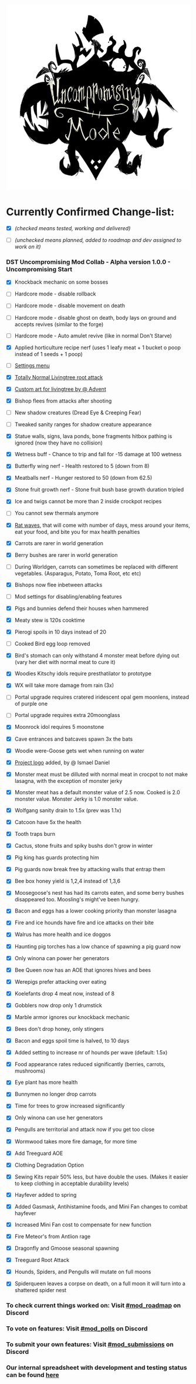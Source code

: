 ![Uncompromising Logo](images/logo.png)

# Currently Confirmed Change-list:

* [x] *(checked means tested, working and delivered)*

* [ ] *(unchecked means planned, added to roadmap and dev assigned to work on it)*

### DST Uncompromising Mod Collab - Alpha version 1.0.0 - Uncompromising Start

* [x]  Knockback mechanic on some bosses

* [ ]  Hardcore mode - disable rollback

* [ ]  Hardcore mode - disable movement on death

* [ ]  Hardcore mode - disable ghost on death, body lays on ground and accepts revives (similar to the forge)

* [ ]  Hardcore mode - Auto amulet revive (like in normal Don't Starve)

* [x]  Applied horticulture recipe nerf (uses 1 leafy meat + 1 bucket o poop instead of 1 seeds + 1 poop)

* [ ]  [Settings menu](https://i.imgur.com/N3rLMpH.png)

* [x]  [Totally Normal Livingtree root attack](https://imgur.com/8gC0cdv.gif)

* [x]  [Custom art for livingtree by @ Advent](https://cdn.discordapp.com/attachments/626788873942335517/628233540169105408/up.gif)

* [x]  Bishop flees from attacks after shooting

* [ ]  New shadow creatures (Dread Eye & Creeping Fear)

* [ ]  Tweaked sanity ranges for shadow creature appearance

* [x]  Statue walls, signs, lava ponds, bone fragments hitbox pathing is ignored (now they have no collision)

* [x]  Wetness buff - Chance to trip and fall for -15 damage at 100 wetness

* [x]  Butterfly wing nerf - Health restored to 5 (down from 8)

* [x]  Meatballs nerf - Hunger restored to 50 (down from 62.5)

* [x]  Stone fruit growth nerf - Stone fruit bush base growth duration tripled
 
* [x]  Ice and twigs cannot be more than 2 inside crockpot recipes

* [ ]  You cannot sew thermals anymore
 
* [x]  [Rat waves](https://cdn.discordapp.com/attachments/623666104937480192/629152866426290197/damnrat.gif), that will come with number of days, mess around your items, eat your food, and bite you for max health penalties 
 
* [x]  Carrots are rarer in world generation

* [x]  Berry bushes are rarer in world generation
 
* [ ]  During Worldgen, carrots can sometimes be replaced with different vegetables. (Asparagus, Potato, Toma Root, etc etc) 

* [x]  Bishops now flee inbetween attacks

* [ ]  Mod settings for disabling/enabling features

* [x]  Pigs and bunnies defend their houses when hammered

* [x]  Meaty stew is 120s cooktime

* [x]  Pierogi spoils in 10 days instead of 20

* [ ]  Cooked Bird egg loop removed

* [x]  Bird's stomach can only withstand 4 monster meat before dying out (vary her diet with normal meat to cure it)

* [x]  Woodies Kitschy idols require presthatilator to prototype

* [x]  WX will take more damage from rain (3x)

* [ ]  Portal upgrade requires cratered iridescent opal gem moonlens, instead of purple one

* [ ]  Portal upgrade requires extra 20moonglass

* [x]  Moonrock idol requires 5 moonstone

* [x]  Cave entrances and batcaves spawn 3x the bats
 
* [x]  Woodie were-Goose gets wet when running on water

* [x]  [Project logo](images/logo.png) added, by @ Ismael Daniel

* [x]  Monster meat must be dilluted with normal meat in crocpot to not make lasagna, with the exception of monster jerky

* [x]  Monster meat has a default monster value of 2.5 now. Cooked is 2.0 monster value. Monster Jerky is 1.0 monster value.

* [x]  Wolfgang sanity drain to 1.5x (prev was 1.1x)

* [x]  Catcoon have 5x the health

* [x]  Tooth traps burn

* [x]  Cactus, stone fruits and spiky bushs don't grow in winter

* [x]  Pig king has guards protecting him

* [x]  Pig guards now break free by attacking walls that entrap them

* [x]  Bee box honey yield is 1,2,4 instead of 1,3,6

* [x]  Moosegoose's nest has had its carrots eaten, and some berry bushes disappeared too. Moosling's might've been hungry.

* [x]  Bacon and eggs has a lower cooking priority than monster lasagna

* [x]  Fire and ice hounds have fire and ice attacks on their bite

* [x]  Walrus has more health and ice doggos

* [x]  Haunting pig torches has a low chance of spawning a pig guard now

* [x]  Only winona can power her generators

* [x]  Bee Queen now has an AOE that ignores hives and bees

* [x]  Werepigs prefer attacking over eating

* [x]  Koelefants drop 4 meat now, instead of 8

* [x]  Gobblers now drop only 1 drumstick

* [x]  Marble armor ignores our knockback mechanic

* [x]  Bees don't drop honey, only stingers

* [x]  Bacon and eggs spoil time is halved, to 10 days

* [x]  Added setting to increase nr of hounds per wave (default: 1.5x)

* [x]  Food appearance rates reduced significantly (berries, carrots, mushrooms)

* [x]  Eye plant has more health

* [x]  Bunnymen no longer drop carrots

* [x]  Time for trees to grow increased significantly

* [x]  Only winona can use her generators

* [x]  Pengulls are territorial and attack now if you get too close

* [x]  Wormwood takes more fire damage, for more time

* [x]  Add Treeguard AOE

* [x]  Clothing Degradation Option

* [x]  Sewing Kits repair 50% less, but have double the uses. (Makes it easier to keep clothing in acceptable durability levels)

* [x] Hayfever added to spring

* [x] Added Gasmask, Antihistamine foods, and Mini Fan changes to combat hayfever

* [x] Increased Mini Fan cost to compensate for new function

* [x] Fire Meteor's from Antlion rage

* [x] Dragonfly and Gmoose seasonal spawning

* [x] Treeguard Root Attack

* [x] Hounds, Spiders, and Pengulls will mutate on full moons

* [x] Spiderqueen leaves a corpse on death, on a full moon it will turn into a shattered spider nest

### To check current things worked on: Visit [#mod_roadmap](https://discordapp.com/channels/623649948130344960/624590758959382539) on Discord

### To vote on features: Visit [#mod_polls](https://discordapp.com/channels/623649948130344960/623661746216763393) on Discord

### To submit your own features: Visit [#mod_submissions](https://discordapp.com/channels/623649948130344960/623661395539656704) on Discord

### Our internal spreadsheet with development and testing status can be found [here](https://docs.google.com/spreadsheets/d/1UEPA2O0gz0agyrjvCe9k1K-_gipPyTz3B2mHsEYCUhM/edit?usp=sharing)